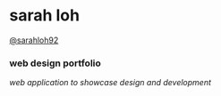 # sarah loh
[@sarahloh92](http://twitter.com/sarahloh92)
### web design portfolio

*web application to showcase design and development*
